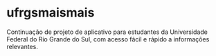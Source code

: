 # ufrgsmaismais
Continuação de projeto de aplicativo para estudantes da Universidade Federal do Rio Grande do Sul, com acesso fácil e rápido a informações relevantes.
